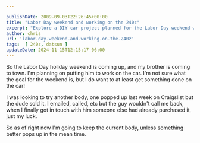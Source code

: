 ```yaml
---

publishDate: 2009-09-03T22:26:45+00:00
title: "Labor Day weekend and working on the 240z"
excerpt: "Explore a DIY car project planned for the Labor Day weekend with a dash of humor, sibling bonding, and the hunt for car body parts."
author: chris
url: 'labor-day-weekend-and-working-on-the-240z'
tags:  [ 240z, datsun ] 
updateDate: 2024-11-15T12:15:17-06:00
---
```


So the Labor Day holiday weekend is coming up, and my brother is coming to town. I'm planning on putting him to work on the car. I'm not sure what the goal for the weekend is, but I do want to at least get something done on the car! 

I was looking to try another body, one popped up last week on Craigslist but the dude sold it. I emailed, called, etc but the guy wouldn't call me back, when I finally got in touch with him someone else had already purchased it, just my luck. 

So as of right now I'm going to keep the current body, unless something better pops up in the mean time.
